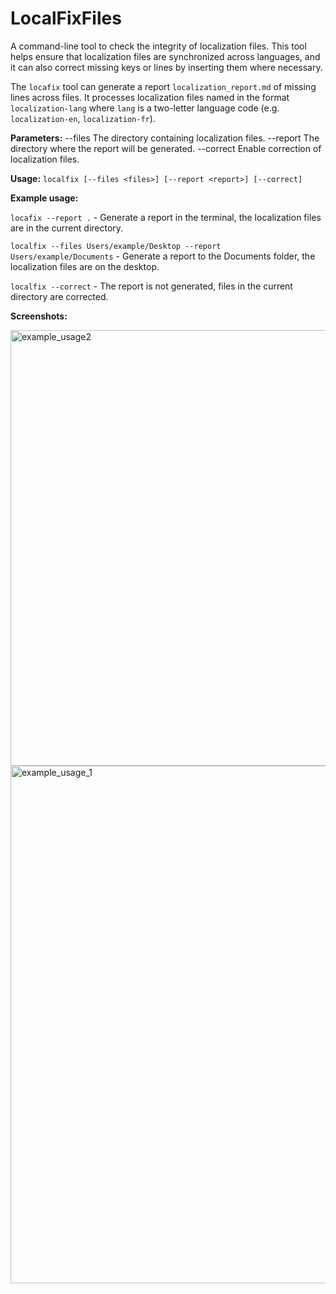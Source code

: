 # LocalFixFiles

A command-line tool to check the integrity of localization files. 
This tool helps ensure that localization files are synchronized across languages, and it can also correct missing keys or lines by inserting them where necessary.

The `locafix` tool can generate a report `localization_report.md` of missing lines across files. It processes localization files named in the format `localization-lang` where `lang` is a two-letter language code (e.g. `localization-en`, `localization-fr`).

**Parameters:**
  --files <files>         The directory containing localization files.
  --report <report>       The directory where the report will be generated.
  --correct               Enable correction of localization files.

**Usage:**
`localfix [--files <files>] [--report <report>] [--correct]`

**Example usage:**

`locafix --report .` - Generate a report in the terminal, the localization files are in the current directory.

`localfix --files Users/example/Desktop --report Users/example/Documents` - Generate a report to the Documents folder, the localization files are on the desktop.

`localfix --correct` - The report is not generated, files in the current directory are corrected.

**Screenshots:**

<img width="697" alt="example_usage2" src="https://github.com/user-attachments/assets/89091db3-9394-4e88-9dc2-04b3f0d847b6">

<img width="828" alt="example_usage_1" src="https://github.com/user-attachments/assets/62b62f36-8622-43b2-b80a-482b395aea53">



